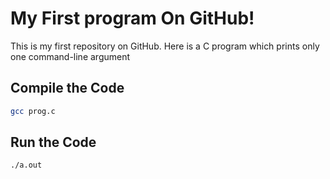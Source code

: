 # My First program On GitHub! 
This is my first repository on GitHub. Here is a C program which prints only one command-line argument

## Compile the Code
``` bash
gcc prog.c
```
## Run the Code
``` bash
./a.out
```
